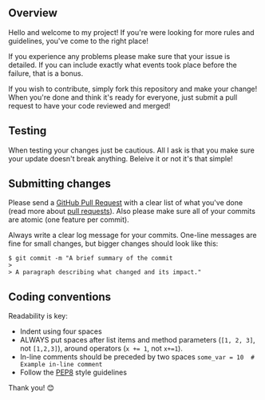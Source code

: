 ## Overview
Hello and welcome to my project! If you're were looking for more rules and guidelines, you've come to the right place!

If you experience any problems please make sure that your issue is detailed. If you can include exactly what events took place before the failure, that is a bonus.

If you wish to contribute, simply fork this repository and make your change! When you're done and think it's ready for everyone, just submit a pull request to have your code reviewed and merged!

## Testing

When testing your changes just be cautious. All I ask is that you make sure your update doesn't break anything. Beleive it or not it's that simple!

## Submitting changes

Please send a [GitHub Pull Request](https://github.com/djcopley/Tiltometer/pulls) with a clear list of what you've done (read more about [pull requests](https://help.github.com/articles/about-pull-requests/)). Also please make sure all of your commits are atomic (one feature per commit).

Always write a clear log message for your commits. One-line messages are fine for small changes, but bigger changes should look like this:

    $ git commit -m "A brief summary of the commit
    > 
    > A paragraph describing what changed and its impact."

## Coding conventions

Readability is key:

  * Indent using four spaces
  * ALWAYS put spaces after list items and method parameters (`[1, 2, 3]`, not `[1,2,3]`), around operators (`x += 1`, not `x+=1`).
  * In-line comments should be preceded by two spaces `some_var = 10  # Example in-line comment`
  * Follow the [PEP8](https://www.python.org/dev/peps/pep-0008/) style guidelines
  
Thank you! 😊
